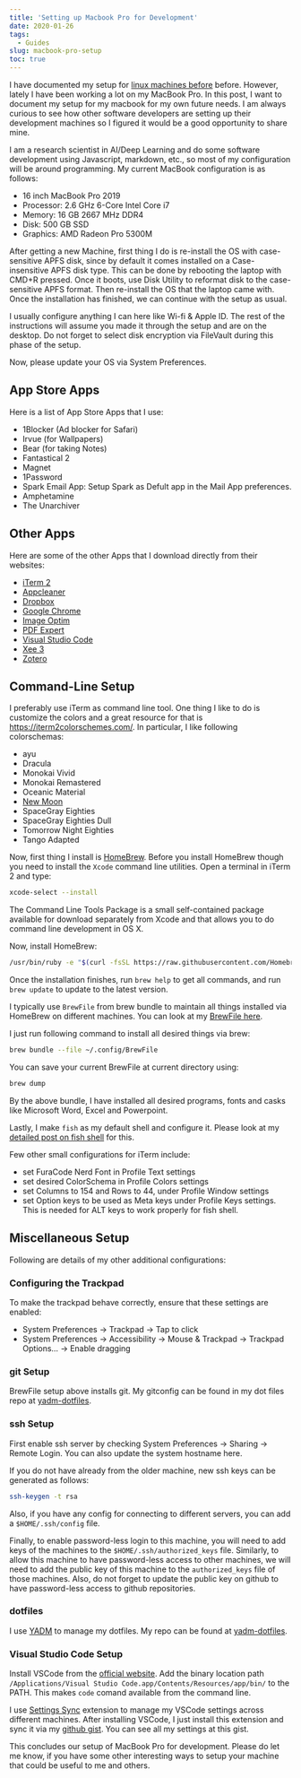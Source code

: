 ```yaml
---
title: 'Setting up Macbook Pro for Development'
date: 2020-01-26
tags:
  - Guides
slug: macbook-pro-setup
toc: true
---
```


I have documented my setup for [linux machines before](/blog/mydlsetup) before. However, lately I have
been working a lot on my MacBook Pro. In this post, I want to document my setup for my macbook for
my own future needs. I am always curious to see how other software developers are setting up their
development machines so I figured it would be a good opportunity to share mine.

<!-- excerpt -->

I am a research scientist in AI/Deep Learning and do some software development using Javascript,
markdown, etc., so most of my configuration will be around programming. My current MacBook
configuration is as follows:

- 16 inch MacBook Pro 2019
- Processor: 2.6 GHz 6-Core Intel Core i7
- Memory: 16 GB 2667 MHz DDR4
- Disk: 500 GB SSD
- Graphics: AMD Radeon Pro 5300M

After getting a new Machine, first thing I do is re-install the OS with case-sensitive APFS disk,
since by default it comes installed on a Case-insensitive APFS disk type. This can be done by
rebooting the laptop with CMD+R pressed. Once it boots, use Disk Utility to reformat disk to the
case-sensitive APFS format. Then re-install the OS that the laptop came with. Once the installation
has finished, we can continue with the setup as usual.

I usually configure anything I can here like Wi-fi & Apple ID. The rest of the instructions will
assume you made it through the setup and are on the desktop. Do not forget to select disk
encryption via FileVault during this phase of the setup.

Now, please update your OS via System Preferences.

## App Store Apps

Here is a list of App Store Apps that I use:

- 1Blocker (Ad blocker for Safari)
- Irvue (for Wallpapers)
- Bear (for taking Notes)
- Fantastical 2
- Magnet
- 1Password
- Spark Email App: Setup Spark as Defult app in the Mail App preferences.
- Amphetamine
- The Unarchiver

## Other Apps

Here are some of the other Apps that I download directly from their websites:

- [iTerm 2](https://iterm2.com/downloads/beta/iTerm2-3_3_8beta5.zip)
- [Appcleaner](https://freemacsoft.net/appcleaner/)
- [Dropbox](https://www.dropbox.com/)
- [Google Chrome](https://www.google.com/chrome/)
- [Image Optim](https://imageoptim.com/mac)
- [PDF Expert](https://pdfexpert.com/)
- [Visual Studio Code](https://code.visualstudio.com/)
- [Xee 3](https://theunarchiver.com/xee)
- [Zotero](https://www.zotero.org/)

## Command-Line Setup

I preferably use iTerm as command line tool. One thing I like to do is customize the colors and a
great resource for that is https://iterm2colorschemes.com/. In particular, I like following
colorschemas:

- ayu
- Dracula
- Monokai Vivid
- Monokai Remastered
- Oceanic Material
- [New Moon](https://github.com/taniarascia/new-moon/tree/master/iterm2)
- SpaceGray Eighties
- SpaceGray Eighties Dull
- Tomorrow Night Eighties
- Tango Adapted

Now, first thing I install is [HomeBrew](https://brew.sh/). Before you install HomeBrew though you
need to install the `Xcode` command line utilities. Open a terminal in iTerm 2 and type:

```bash
xcode-select --install
```

The Command Line Tools Package is a small self-contained package available for download separately
from Xcode and that allows you to do command line development in OS X.

Now, install HomeBrew:

```bash
/usr/bin/ruby -e "$(curl -fsSL https://raw.githubusercontent.com/Homebrew/install/master/install)"
```

Once the installation finishes, run `brew help` to get all commands, and run `brew update` to
update to the latest version.

I typically use `BrewFile` from brew bundle to maintain all things installed via HomeBrew on
different machines. You can look at my
[BrewFile here](https://github.com/sadanand-singh/yadm-dotfiles/blob/osx/.config/Brewfile).

I just run following command to install all desired things via brew:

```bash
brew bundle --file ~/.config/BrewFile
```

You can save your current BrewFile at current directory using:

```bash
brew dump
```

By the above bundle, I have installed all desired programs, fonts and casks like Microsoft Word,
Excel and Powerpoint.

Lastly, I make `fish` as my default shell and configure it. Please look at my
[detailed post on fish shell](/blog/fish-shell) for this.

Few other small configurations for iTerm include:

- set FuraCode Nerd Font in Profile Text settings
- set desired ColorSchema in Profile Colors settings
- set Columns to 154 and Rows to 44, under Profile Window settings
- set Option keys to be used as Meta keys under Profile Keys settings. This is needed for ALT keys
  to work properly for fish shell.

## Miscellaneous Setup

Following are details of my other additional configurations:

### Configuring the Trackpad

To make the trackpad behave correctly, ensure that these settings are enabled:

- System Preferences -> Trackpad -> Tap to click
- System Preferences -> Accessibility -> Mouse & Trackpad -> Trackpad Options… -> Enable dragging

### git Setup

BrewFile setup above installs git. My gitconfig can be found in my dot files repo at
[yadm-dotfiles](https://github.com/sadanand-singh/yadm-dotfiles/blob/osx/.gitconfig).

### ssh Setup

First enable ssh server by checking System Preferences -> Sharing -> Remote Login. You can also
update the system hostname here.

If you do not have already from the older machine, new ssh keys can be generated as follows:

```bash
ssh-keygen -t rsa
```

Also, if you have any config for connecting to different servers, you can add a `$HOME/.ssh/config`
file.

Finally, to enable password-less login to this machine, you will need to add keys of the machines
to the `$HOME/.ssh/authorized_keys` file. Similarly, to allow this machine to have password-less
access to other machines, we will need to add the public key of this machine to the
`authorized_keys` file of those machines. Also, do not forget to update the public key on github to
have password-less access to github repositories.

### dotfiles

I use [YADM](https://yadm.io/) to manage my dotfiles. My repo can be found at
[yadm-dotfiles](https://github.com/sadanand-singh/yadm-dotfiles/blob/osx/.gitconfig).

### Visual Studio Code Setup

Install VSCode from the [official website](https://code.visualstudio.com/). Add the binary location
path `/Applications/Visual Studio Code.app/Contents/Resources/app/bin/` to the PATH. This makes
`code` comand available from the command line.

I use [Settings Sync](https://marketplace.visualstudio.com/items?itemName=Shan.code-settings-sync)
extension to manage my VSCode settings across different machines. After installing VSCode, I just
install this extension and sync it via my
[github gist](https://gist.github.com/sadanand-singh/9abce7fe51c5c9ec028cd7e1bf846419). You can see
all my settings at this gist.

This concludes our setup of MacBook Pro for development. Please do let me know, if you have some
other interesting ways to setup your machine that could be useful to me and others.
